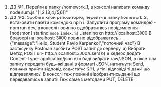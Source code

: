 1. ДЗ №1. Перейти в папку /homework_1, в консолі написати команду node sum.js "[1,2,[3,4,[5,6]]"
2. ДЗ №2. Зробити клон репозиторію, перейти в папку homework_2, встановити пакети командою npm i. 
Запустити програму командою - npm run dev, в консолі повинно відобразитись повідомлення - 
[nodemon] starting `node index.js`
Listening on http://localhost:3000
В браузері на localhost: 3000 повинно відображатись - {"message":"Hello, Student Pavlo Karpenko!","поточний час"}
В застосунку Postman зробити POST запит до серверу:
а) Вибрати метод POST url- http://localhost:3000/users
б) В хедерс додати Content-Type- application/json
в) в баді вибрати raw/JSON, в поле тіла запиту передати будь-які дані в форматі JSON, натиснути Send, повинна прийти відповід код-статус 201, у тілі відповіді ті данні що відправлялись!
В консолі теж повинні відобразитись данні що передавались в запиті!
Теж саме з методами PUT, DELETE.
